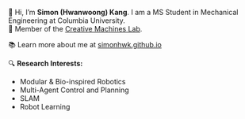 <!--
**simonhwk/simonhwk** is a ✨ _special_ ✨ repository because its `README.md` (this file) appears on your GitHub profile.

Here are some ideas to get you started:

- 🔭 I’m currently working on ...
- 🌱 I’m currently learning ...
- 👯 I’m looking to collaborate on ...
- 🤔 I’m looking for help with ...
- 💬 Ask me about ...
- 📫 How to reach me: ...
- 😄 Pronouns: ...
- ⚡ Fun fact: ...
-->


👋 Hi, I’m **Simon (Hwanwoong) Kang**. I am a MS Student in Mechanical Engineering at Columbia University.<br>
🤖 Member of the [Creative Machines Lab](https://www.creativemachineslab.com/).

📚 Learn more about me at [simonhwk.github.io](https://simonhwk.github.io/)

🔍 **Research Interests:**  
- Modular & Bio-inspired Robotics
- Multi-Agent Control and Planning
- SLAM
- Robot Learning
